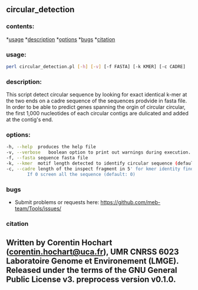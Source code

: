 ## circular_detection

### contents:

*[usage]()
*[description]()
*[options]()
*[bugs]()
*[citation]()

### usage:

```bash
perl circular_detection.pl [-h] [-v] [-f FASTA] [-k KMER] [-c CADRE]
```

### description:

This script detect circular sequence by looking for exact identical k-mer at the two ends on a cadre sequence of the sequences prodvide in fasta file. In order to be able to predict genes spanning the orgin of circular circular, the first 1,000 nucleotides of each circular contigs are dulicated and added at the contig's end. 

### options: 

```bash
-h, --help	produces the help file
-v, --verbose	boolean option to print out warnings during execution. Warnings and errors are redirected to STDERR. Defaults to no verbose (silent mode).
-f, --fasta	sequence fasta file
-k, --kmer	motif length detected to identify circular sequence (default: 10)
-c, --cadre	length of the inspect fragment in 5' for kmer identity finding.
		If 0 screen all the sequence (default: 0)
```

### bugs

* Submit problems or requests here: https://github.com/meb-team/Tools/issues/

### citation

Written by Corentin Hochart (corentin.hochart@uca.fr), UMR CNRSS 6023 Laboratoire Genome et Environement (LMGE). Released under the terms of the GNU General Public License v3. preprocess version v0.1.0.
- 
